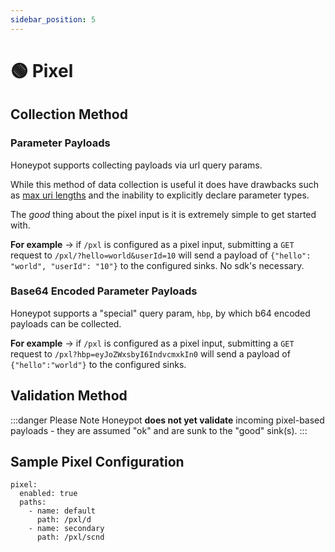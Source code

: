 ```yaml
---
sidebar_position: 5
---
```



# 🟢 Pixel


## Collection Method

### Parameter Payloads

Honeypot supports collecting payloads via url query params.

While this method of data collection is useful it does have drawbacks such as [max uri lengths](https://stackoverflow.com/questions/812925/what-is-the-maximum-possible-length-of-a-query-string) and the inability to explicitly declare parameter types.

The *good* thing about the pixel input is it is extremely simple to get started with.

**For example** -> if `/pxl` is configured as a pixel input, submitting a `GET` request to `/pxl/?hello=world&userId=10` will send a payload of `{"hello": "world", "userId": "10"}` to the configured sinks. No sdk's necessary.

### Base64 Encoded Parameter Payloads

Honeypot supports a "special" query param, `hbp`, by which b64 encoded payloads can be collected.

**For example** -> if `/pxl` is configured as a pixel input, submitting a `GET` request to `/pxl?hbp=eyJoZWxsbyI6IndvcmxkIn0` will send a payload of `{"hello":"world"}` to the configured sinks.


## Validation Method

:::danger Please Note
Honeypot **does not yet validate** incoming pixel-based payloads - they are assumed "ok" and are sunk to the "good" sink(s).
:::


## Sample Pixel Configuration

```
pixel:
  enabled: true
  paths:
    - name: default
      path: /pxl/d
    - name: secondary
      path: /pxl/scnd
```
